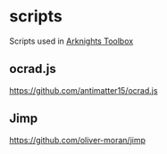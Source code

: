 # scripts

Scripts used in [Arknights Toolbox](https://github.com/arkntools/arknights-toolbox)

## ocrad.js

https://github.com/antimatter15/ocrad.js

## Jimp

https://github.com/oliver-moran/jimp

